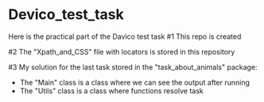 # Devico_test_task

Here is the practical part of the Davico test task
#1
This repo is created

#2
The "Xpath_and_CSS" file with locators is stored in this repository

#3
My solution for the last task stored in the "task_about_animals" package:
- The "Main" class is a class where we can see the output after running
- The "Utils" class is a class where functions resolve task

